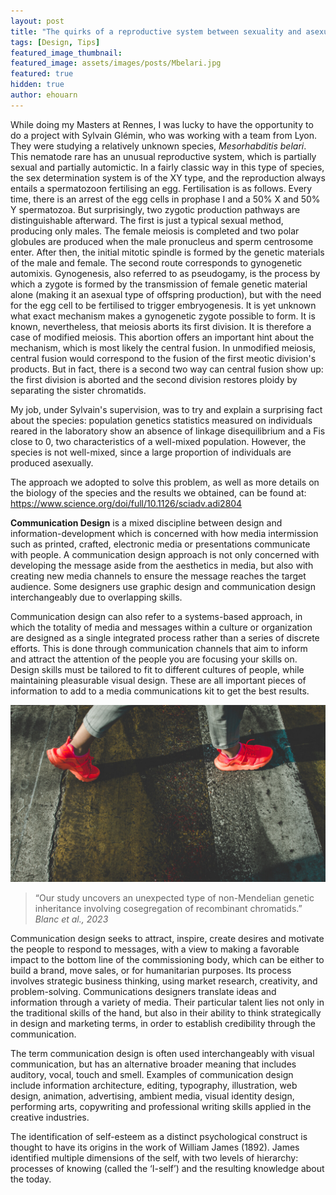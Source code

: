 ```yaml
---
layout: post
title: "The quirks of a reproductive system between sexuality and asexuality"
tags: [Design, Tips]
featured_image_thumbnail:
featured_image: assets/images/posts/Mbelari.jpg
featured: true
hidden: true
author: ehouarn
---
```


While doing my Masters at Rennes, I was lucky to have the opportunity to do a project with Sylvain Glémin, who was working with a team from Lyon. They were studying a relatively unknown species, *Mesorhabditis belari*. This nematode rare has an unusual reproductive system, which is partially sexual and partially automictic. In a fairly classic way in this type of species, the sex determination system is of the XY type, and the reproduction always entails a spermatozoon fertilising an egg. Fertilisation is as follows. Every time, there is an arrest of the egg cells in prophase I and a 50% X and 50% Y spermatozoa. But surprisingly, two zygotic production pathways are distinguishable afterward. The first is just a typical sexual method, producing only males. The female meiosis is completed and two polar globules are produced when the male pronucleus and sperm centrosome enter. After then, the initial mitotic spindle is formed by the genetic materials of the male and female. The second route corresponds to gynogenetic automixis. Gynogenesis, also referred to as pseudogamy, is the process by which a zygote is formed by the transmission of female genetic material alone (making it an asexual type of offspring production), but with the need for the egg cell to be fertilised to trigger embryogenesis. It is yet unknown what exact mechanism makes a gynogenetic zygote possible to form. It is known, nevertheless, that meiosis aborts its first division. It is therefore a case of modified meiosis. This abortion offers an important hint about the mechanism, which is most likely the central fusion. In unmodified meiosis, central fusion would correspond to the fusion of the first meotic division's products. But in fact, there is a second two way can central fusion show up: the first division is aborted and the second division restores ploidy by separating the sister chromatids.

My job, under Sylvain's supervision, was to try and explain a surprising fact about the species: population genetics statistics measured on individuals reared in the laboratory show an absence of linkage disequilibrium and a Fis close to 0, two characteristics of a well-mixed population. However, the species is not well-mixed, since a large proportion of individuals are produced asexually.

The approach we adopted to solve this problem, as well as more details on the biology of the species and the results we obtained, can be found at: https://www.science.org/doi/full/10.1126/sciadv.adi2804




**Communication Design** is a mixed discipline between design and information-development which is concerned with how media intermission such as printed, crafted, electronic media or presentations communicate with people. A communication design approach is not only concerned with developing the message aside from the aesthetics in media, but also with creating new media channels to ensure the message reaches the target audience. Some designers use graphic design and communication design interchangeably due to overlapping skills.

<!--more-->

Communication design can also refer to a systems-based approach, in which the totality of media and messages within a culture or organization are designed as a single integrated process rather than a series of discrete efforts. This is done through communication channels that aim to inform and attract the attention of the people you are focusing your skills on. Design skills must be tailored to fit to different cultures of people, while maintaining pleasurable visual design. These are all important pieces of information to add to a media communications kit to get the best results.

![](assets/images/posts/21.jpg#wide)

> “Our study uncovers an unexpected type of non-Mendelian genetic inheritance involving cosegregation of recombinant chromatids.”
> <cite>Blanc *et al.*, 2023</cite>

Communication design seeks to attract, inspire, create desires and motivate the people to respond to messages, with a view to making a favorable impact to the bottom line of the commissioning body, which can be either to build a brand, move sales, or for humanitarian purposes. Its process involves strategic business thinking, using market research, creativity, and problem-solving. Communications designers translate ideas and information through a variety of media. Their particular talent lies not only in the traditional skills of the hand, but also in their ability to think strategically in design and marketing terms, in order to establish credibility through the communication.

The term communication design is often used interchangeably with visual communication, but has an alternative broader meaning that includes auditory, vocal, touch and smell. Examples of communication design include information architecture, editing, typography, illustration, web design, animation, advertising, ambient media, visual identity design, performing arts, copywriting and professional writing skills applied in the creative industries.

The identification of self-esteem as a distinct psychological construct is thought to have its origins in the work of William James (1892). James identified multiple dimensions of the self, with two levels of hierarchy: processes of knowing (called the ‘I-self’) and the resulting knowledge about the today.
